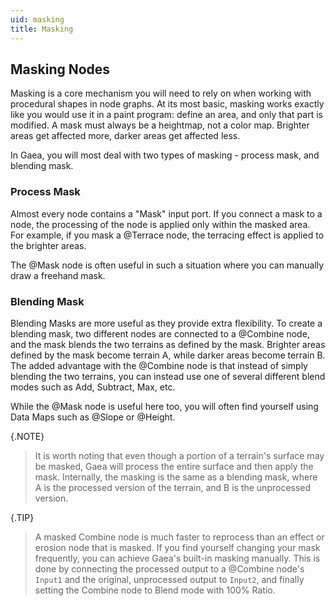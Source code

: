 ```yaml
---
uid: masking
title: Masking
---
```


## Masking Nodes
Masking is a core mechanism you will need to rely on when working with procedural shapes in node graphs. At its most basic, masking works exactly like you would use it in a paint program: define an area, and only that part is modified. A mask must always be a heightmap, not a color map. Brighter areas get affected more, darker areas get affected less.

In Gaea, you will most deal with two types of masking - process mask, and blending mask.

### Process Mask

Almost every node contains a "Mask" input port. If you connect a mask to a node, the processing of the node is applied only within the masked area. For example, if you mask a @Terrace node, the terracing effect is applied to the brighter areas.

The @Mask node is often useful in such a situation where you can manually draw a freehand mask.

### Blending Mask

Blending Masks are more useful as they provide extra flexibility. To create a blending mask, two different nodes are connected to a @Combine node, and the mask blends the two terrains as defined by the mask. Brighter areas defined by the mask become terrain A, while darker areas become terrain B. The added advantage with the @Combine node is that instead of simply blending the two terrains, you can instead use one of several different blend modes such as Add, Subtract, Max, etc.

While the @Mask node is useful here too, you will often find yourself using Data Maps such as @Slope or @Height.

{.NOTE}
> It is worth noting that even though a portion of a terrain's surface may be masked, Gaea will process the entire surface and then apply the mask. Internally, the masking is the same as a blending mask, where A is the processed version of the terrain, and B is the unprocessed version.

{.TIP}
> A masked Combine node is much faster to reprocess than an effect or erosion node that is masked. If you find yourself changing your mask frequently, you can achieve Gaea's built-in masking manually. This is done by connecting the processed output to a @Combine node's `Input1` and the original, unprocessed output to `Input2`, and finally setting the Combine node to Blend mode with 100% Ratio.